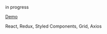 in progress

[Demo](https://olegobiukh.github.io/r-movies/#/)

React, Redux, Styled Components, Grid, Axios
